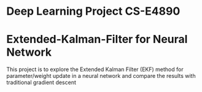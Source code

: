 # Deep Learning Project CS-E4890
# Extended-Kalman-Filter for Neural Network

This project is to explore the Extended Kalman Filter (EKF) method for parameter/weight update in a neural network and compare the results with traditional gradient descent
